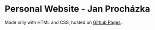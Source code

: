 # Personal Website - Jan Procházka

Made only with HTML and CSS, hosted on [Github Pages](https://pages.github.com/).
